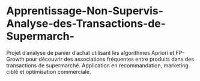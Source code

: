# Apprentissage-Non-Supervis-Analyse-des-Transactions-de-Supermarch-
Projet d’analyse de panier d’achat utilisant les algorithmes Apriori et FP-Growth pour découvrir des associations fréquentes entre produits dans des transactions de supermarché. Application en recommandation, marketing ciblé et optimisation commerciale.
